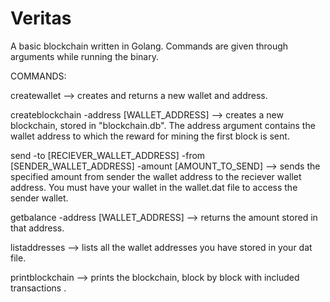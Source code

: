 # Veritas

A basic blockchain written in Golang. Commands are given through arguments while running the binary.

COMMANDS:

createwallet --> creates and returns a new wallet and address.

createblockchain -address [WALLET_ADDRESS] --> creates a new blockchain, stored in "blockchain.db". The address argument contains the wallet address to which the reward for mining the first block is sent.

send -to [RECIEVER_WALLET_ADDRESS] -from [SENDER_WALLET_ADDRESS] -amount [AMOUNT_TO_SEND] --> sends the specified amount from sender the wallet address to the reciever wallet address. You must have your wallet in the wallet.dat file to access the sender wallet.

getbalance -address [WALLET_ADDRESS] --> returns the amount stored in that address.

listaddresses --> lists all the wallet addresses you have stored in your dat file.

printblockchain --> prints the blockchain, block by block with included transactions .
